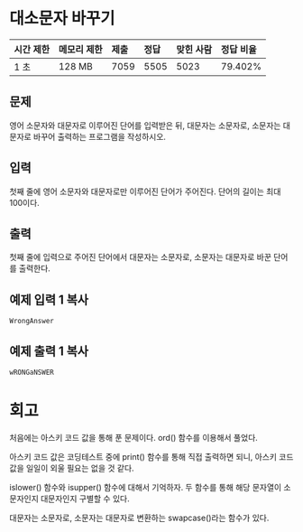 # 대소문자 바꾸기

| 시간 제한 | 메모리 제한 | 제출 | 정답 | 맞힌 사람 | 정답 비율 |
| :-------- | :---------- | :--- | :--- | :-------- | :-------- |
| 1 초      | 128 MB      | 7059 | 5505 | 5023      | 79.402%   |

## 문제

영어 소문자와 대문자로 이루어진 단어를 입력받은 뒤, 대문자는 소문자로, 소문자는 대문자로 바꾸어 출력하는 프로그램을 작성하시오.

## 입력

첫째 줄에 영어 소문자와 대문자로만 이루어진 단어가 주어진다. 단어의 길이는 최대 100이다.

## 출력

첫째 줄에 입력으로 주어진 단어에서 대문자는 소문자로, 소문자는 대문자로 바꾼 단어를 출력한다.

## 예제 입력 1 복사

```
WrongAnswer
```

## 예제 출력 1 복사

```
wRONGaNSWER
```

# 회고

처음에는 아스키 코드 값을 통해 푼 문제이다. ord() 함수를 이용해서 풀었다.

아스키 코드 값은 코딩테스트 중에 print() 함수를 통해 직접 출력하면 되니, 아스키 코드 값을 일일이 외울 필요는 없을 것 같다.

islower() 함수와 isupper() 함수에 대해서 기억하자. 두 함수를 통해 해당 문자열이 소문자인지 대문자인지 구별할 수 있다.

대문자는 소문자로, 소문자는 대문자로 변환하는 swapcase()라는 함수가 있다.